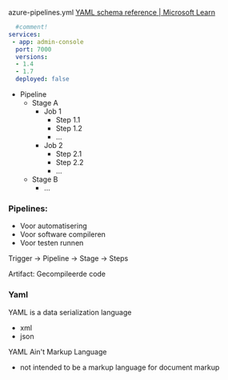 azure-pipelines.yml
[YAML schema reference | Microsoft Learn](https://learn.microsoft.com/en-us/azure/devops/pipelines/yaml-schema/?view=azure-pipelines)
```yml
  #comment!
services:
 - app: admin-console
  port: 7000
  versions:
  - 1.4
  - 1.7
  deployed: false
```

- Pipeline
    - Stage A
        - Job 1
            - Step 1.1
            - Step 1.2
            - ...
        - Job 2
            - Step 2.1
            - Step 2.2
            - ...
    - Stage B
        - ...

### Pipelines:
- Voor automatisering
- Voor software compileren
- Voor testen runnen

Trigger -> Pipeline -> Stage -> Steps

Artifact: 
Gecompileerde code

### Yaml
YAML is a data serialization language
- xml
- json

YAML Ain't Markup Language
- not intended to be a markup language for document markup




